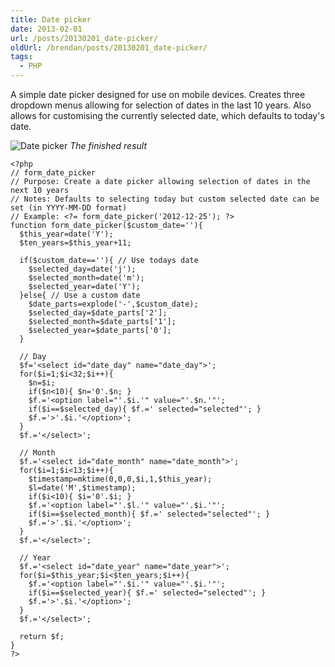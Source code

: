 ```yaml
---
title: Date picker
date: 2013-02-01
url: /posts/20130201_date-picker/
oldUrl: /brendan/posts/20130201_date-picker/
tags:
  - PHP
---
```


A simple date picker designed for use on mobile devices. Creates three dropdown menus allowing for selection of dates in the last 10 years. Also allows for customising the currently selected date, which defaults to today's date.

![Date picker](/images/brendan/date-picker.png)
_The finished result_

```
<?php
// form_date_picker
// Purpose: Create a date picker allowing selection of dates in the next 10 years
// Notes: Defaults to selecting today but custom selected date can be set (in YYYY-MM-DD format)
// Example: <?= form_date_picker('2012-12-25'); ?>
function form_date_picker($custom_date=''){
  $this_year=date('Y');
  $ten_years=$this_year+11;

  if($custom_date==''){ // Use todays date
    $selected_day=date('j');
    $selected_month=date('m');
    $selected_year=date('Y');
  }else{ // Use a custom date
    $date_parts=explode('-',$custom_date);
    $selected_day=$date_parts['2'];
    $selected_month=$date_parts['1'];
    $selected_year=$date_parts['0'];
  }

  // Day
  $f='<select id="date_day" name="date_day">';
  for($i=1;$i<32;$i++){
    $n=$i;
    if($n<10){ $n='0'.$n; }
    $f.='<option label="'.$i.'" value="'.$n.'"';
    if($i==$selected_day){ $f.=' selected="selected"'; }
    $f.='>'.$i.'</option>';
  }
  $f.='</select>';

  // Month
  $f.='<select id="date_month" name="date_month">';
  for($i=1;$i<13;$i++){
    $timestamp=mktime(0,0,0,$i,1,$this_year);
    $l=date('M',$timestamp);
    if($i<10){ $i='0'.$i; }
    $f.='<option label="'.$l.'" value="'.$i.'"';
    if($i==$selected_month){ $f.=' selected="selected"'; }
    $f.='>'.$i.'</option>';
  }
  $f.='</select>';

  // Year
  $f.='<select id="date_year" name="date_year">';
  for($i=$this_year;$i<$ten_years;$i++){
    $f.='<option label="'.$i.'" value="'.$i.'"';
    if($i==$selected_year){ $f.=' selected="selected"'; }
    $f.='>'.$i.'</option>';
  }
  $f.='</select>';

  return $f;
}
?>
```
